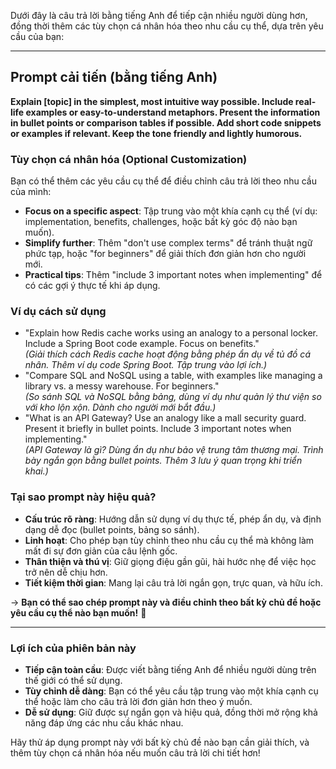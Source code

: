 Dưới đây là câu trả lời bằng tiếng Anh để tiếp cận nhiều người dùng hơn, đồng thời thêm các tùy chọn cá nhân hóa theo nhu cầu cụ thể, dựa trên yêu cầu của bạn:

---

## Prompt cải tiến (bằng tiếng Anh)

**Explain [topic] in the simplest, most intuitive way possible. Include real-life examples or easy-to-understand metaphors. Present the information in bullet points or comparison tables if possible. Add short code snippets or examples if relevant. Keep the tone friendly and lightly humorous.**

### Tùy chọn cá nhân hóa (Optional Customization)

Bạn có thể thêm các yêu cầu cụ thể để điều chỉnh câu trả lời theo nhu cầu của mình:

- **Focus on a specific aspect**: Tập trung vào một khía cạnh cụ thể (ví dụ: implementation, benefits, challenges, hoặc bất kỳ góc độ nào bạn muốn).
- **Simplify further**: Thêm "don't use complex terms" để tránh thuật ngữ phức tạp, hoặc "for beginners" để giải thích đơn giản hơn cho người mới.
- **Practical tips**: Thêm "include 3 important notes when implementing" để có các gợi ý thực tế khi áp dụng.

### Ví dụ cách sử dụng

- "Explain how Redis cache works using an analogy to a personal locker. Include a Spring Boot code example. Focus on benefits."  
    _(Giải thích cách Redis cache hoạt động bằng phép ẩn dụ về tủ đồ cá nhân. Thêm ví dụ code Spring Boot. Tập trung vào lợi ích.)_
- "Compare SQL and NoSQL using a table, with examples like managing a library vs. a messy warehouse. For beginners."  
    _(So sánh SQL và NoSQL bằng bảng, dùng ví dụ như quản lý thư viện so với kho lộn xộn. Dành cho người mới bắt đầu.)_
- "What is an API Gateway? Use an analogy like a mall security guard. Present it briefly in bullet points. Include 3 important notes when implementing."  
    _(API Gateway là gì? Dùng ẩn dụ như bảo vệ trung tâm thương mại. Trình bày ngắn gọn bằng bullet points. Thêm 3 lưu ý quan trọng khi triển khai.)_

### Tại sao prompt này hiệu quả?

- **Cấu trúc rõ ràng**: Hướng dẫn sử dụng ví dụ thực tế, phép ẩn dụ, và định dạng dễ đọc (bullet points, bảng so sánh).
- **Linh hoạt**: Cho phép bạn tùy chỉnh theo nhu cầu cụ thể mà không làm mất đi sự đơn giản của câu lệnh gốc.
- **Thân thiện và thú vị**: Giữ giọng điệu gần gũi, hài hước nhẹ để việc học trở nên dễ chịu hơn.
- **Tiết kiệm thời gian**: Mang lại câu trả lời ngắn gọn, trực quan, và hữu ích.

→ **Bạn có thể sao chép prompt này và điều chỉnh theo bất kỳ chủ đề hoặc yêu cầu cụ thể nào bạn muốn!** 🎉

---

### Lợi ích của phiên bản này

- **Tiếp cận toàn cầu**: Được viết bằng tiếng Anh để nhiều người dùng trên thế giới có thể sử dụng.
- **Tùy chỉnh dễ dàng**: Bạn có thể yêu cầu tập trung vào một khía cạnh cụ thể hoặc làm cho câu trả lời đơn giản hơn theo ý muốn.
- **Dễ sử dụng**: Giữ được sự ngắn gọn và hiệu quả, đồng thời mở rộng khả năng đáp ứng các nhu cầu khác nhau.

Hãy thử áp dụng prompt này với bất kỳ chủ đề nào bạn cần giải thích, và thêm tùy chọn cá nhân hóa nếu muốn câu trả lời chi tiết hơn!